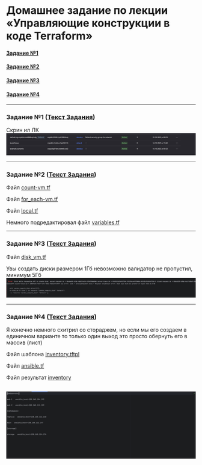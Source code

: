 # Домашнее задание по лекции «Управляющие конструкции в коде  Terraform»

 #### [Задание №1](#задание-1-текст-задания)
#### [Задание №2](#задание-2-текст-задания)
#### [Задание №3](#задание-3-текст-задания)
#### [Задание №4](#задание-4-текст-задания)

---

### Задание №1 ([Текст Задания](https://github.com/netology-code/ter-homeworks/blob/main/03/hw-03.md#%D0%B7%D0%B0%D0%B4%D0%B0%D0%BD%D0%B8%D0%B5-1))

Скрин ил ЛК
![hw-71-1-1.png](assets%2Fimages%2Fhw-71%2Fhw-71-1-1.png)

---

### Задание №2 ([Текст Задания](https://github.com/netology-code/ter-homeworks/blob/main/03/hw-03.md#%D0%B7%D0%B0%D0%B4%D0%B0%D0%BD%D0%B8%D0%B5-2))

Файл [count-vm.tf](assets%2Fterraform%2Fhw-71%2Fsrc%2Fcount-vm.tf)

Файл [for_each-vm.tf](assets%2Fterraform%2Fhw-71%2Fsrc%2Ffor_each-vm.tf)

Файл [local.tf](assets%2Fterraform%2Fhw-71%2Fsrc%2Flocal.tf)

Немного подредактировал файл [variables.tf](assets%2Fterraform%2Fhw-71%2Fsrc%2Fvariables.tf)


---

### Задание №3 ([Текст Задания](https://github.com/netology-code/ter-homeworks/blob/main/03/hw-03.md#%D0%B7%D0%B0%D0%B4%D0%B0%D0%BD%D0%B8%D0%B5-3))

Файл [disk_vm.tf](assets%2Fterraform%2Fhw-71%2Fsrc%2Fdisk_vm.tf)

Увы создать диски размером 1Гб невозможно валидатор не пропустил, минимум 5Гб
![hw-71-3-1.png](assets%2Fimages%2Fhw-71%2Fhw-71-3-1.png)

---

### Задание №4 ([Текст Задания](https://github.com/netology-code/ter-homeworks/blob/main/03/hw-03.md#%D0%B7%D0%B0%D0%B4%D0%B0%D0%BD%D0%B8%D0%B5-4))


Я конечно немного схитрил со стораджем, но если мы его создаем в единичном варианте то только один выход это просто 
обернуть его в массив (лист)

Файл шаблона [inventory.tftpl](assets%2Fterraform%2Fhw-71%2Fsrc%2Finventory.tftpl)

Файл [ansible.tf](assets%2Fterraform%2Fhw-71%2Fsrc%2Fansible.tf)

Файл результат [inventory](assets%2Fterraform%2Fhw-71%2Fsrc%2Finventory)

![hw-71-4-1.png](assets%2Fimages%2Fhw-71%2Fhw-71-4-1.png)
---